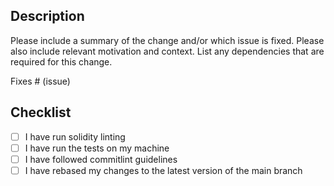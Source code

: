 ## Description

Please include a summary of the change and/or which issue is fixed. Please also include relevant motivation and context. List any dependencies that are required for this change.

Fixes # (issue)

## Checklist

- [ ] I have run solidity linting
- [ ] I have run the tests on my machine
- [ ] I have followed commitlint guidelines
- [ ] I have rebased my changes to the latest version of the main branch
